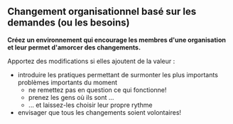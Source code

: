 ## Changement organisationnel basé sur les demandes (ou les besoins)

**Créez un environnement qui encourage les membres d'une organisation et leur permet d'amorcer des changements.**

Apportez des modifications si elles ajoutent de la valeur :

- introduire les pratiques permettant de surmonter les plus importants problèmes importants du moment 
  - ne remettez pas en question ce qui fonctionne!
  - prenez les gens où ils sont …
  - ... et laissez-les choisir leur propre rythme
- envisager que tous les changements soient volontaires!